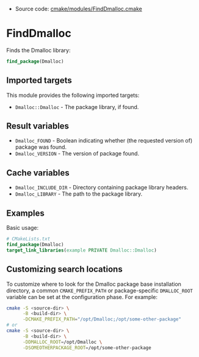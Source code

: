 <!-- This is auto-generated file. -->
* Source code: [cmake/modules/FindDmalloc.cmake](https://github.com/petk/php-build-system/blob/master/cmake/cmake/modules/FindDmalloc.cmake)

# FindDmalloc

Finds the Dmalloc library:

```cmake
find_package(Dmalloc)
```

## Imported targets

This module provides the following imported targets:

* `Dmalloc::Dmalloc` - The package library, if found.

## Result variables

* `Dmalloc_FOUND` - Boolean indicating whether (the requested version of)
  package was found.
* `Dmalloc_VERSION` - The version of package found.

## Cache variables

* `Dmalloc_INCLUDE_DIR` - Directory containing package library headers.
* `Dmalloc_LIBRARY` - The path to the package library.

## Examples

Basic usage:

```cmake
# CMakeLists.txt
find_package(Dmalloc)
target_link_libraries(example PRIVATE Dmalloc::Dmalloc)
```

## Customizing search locations

To customize where to look for the Dmalloc package base
installation directory, a common `CMAKE_PREFIX_PATH` or
package-specific `DMALLOC_ROOT` variable can be set at
the configuration phase. For example:

```sh
cmake -S <source-dir> \
      -B <build-dir> \
      -DCMAKE_PREFIX_PATH="/opt/Dmalloc;/opt/some-other-package"
# or
cmake -S <source-dir> \
      -B <build-dir> \
      -DDMALLOC_ROOT=/opt/Dmalloc \
      -DSOMEOTHERPACKAGE_ROOT=/opt/some-other-package
```
